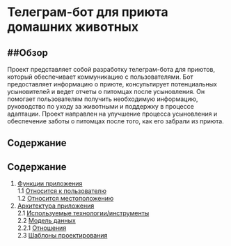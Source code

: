 # Телеграм-бот для приюта домашних животных
##Обзор
---
Проект представляет собой разработку телеграм-бота для приютов, который обеспечивает коммуникацию с пользователями. Бот предоставляет информацию о приюте, консультирует потенциальных усыновителей и ведет отчеты о питомцах после усыновления. Он помогает пользователям получить необходимую информацию, руководство по уходу за животными и поддержку в процессе адаптации. Проект направлен на улучшение процесса усыновления и обеспечение заботы о питомцах после того, как его забрали из приюта.

Содержание
---
## Содержание

1. [Функции приложения](#функции-приложения)  
   1.1 [Относится к пользователю](#относится-к-пользователю)  
   1.2 [Относится местоположению](#-------)  
3. [Архитектура приложения](#архитектура-приложения)  
   2.1 [Используемые технологии/инструменты](#используемые-технологииинструменты)  
   2.2 [Модель данных](#модель-данных)  
      2.2.1 [Отношения](#отношения)  
   2.3 [Шаблоны проектирования](#шаблоны-проектирования)  

